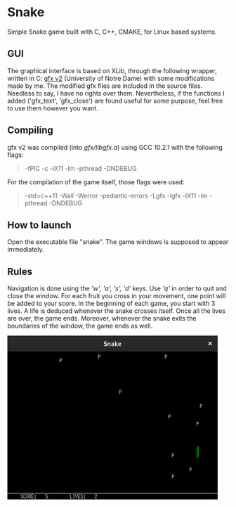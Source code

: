 # Snake
Simple Snake game built with C, C++, CMAKE, for Linux based systems.

## GUI
The graphical interface is based on XLib, through the following wrapper, written in C: [gfx v2](https://www3.nd.edu/~dthain/courses/cse20211/fall2013/gfx/) (University of Notre Dame) with some modifications made by me. The modified gfx files are included in the source files. Needless to say, I have no rights over them. Nevertheless, if the functions I added ('gfx_text', 'gfx_close') are found useful for some purpose, feel free to use them however you want.

## Compiling
gfx v2 was compiled (into *gfx/libgfx.a*) using GCC 10.2.1 with the following flags:
> -fPIC -c -lX11 -lm -pthread -DNDEBUG

For the compilation of the game itself, those flags were used:

> -std=c++11 -Wall -Werror -pedantic-errors -Lgfx -lgfx -lX11 -lm -pthread -DNDEBUG

## How to launch
Open the executable file "snake". The game windows is supposed to appear immediately.

## Rules
Navigation is done using the *'w', 'a', 's', 'd'* keys. Use *'q'* in order to quit and close the window. For each fruit you cross in your movement, one point will be added to your score. In the beginning of each game, you start with 3 lives. A life is deduced whenever the snake crosses itself. Once all the lives are over, the game ends. Moreover, whenever the snake exits the boundaries of the window, the game ends as well.

![Screenshot](./screenshot.gif)